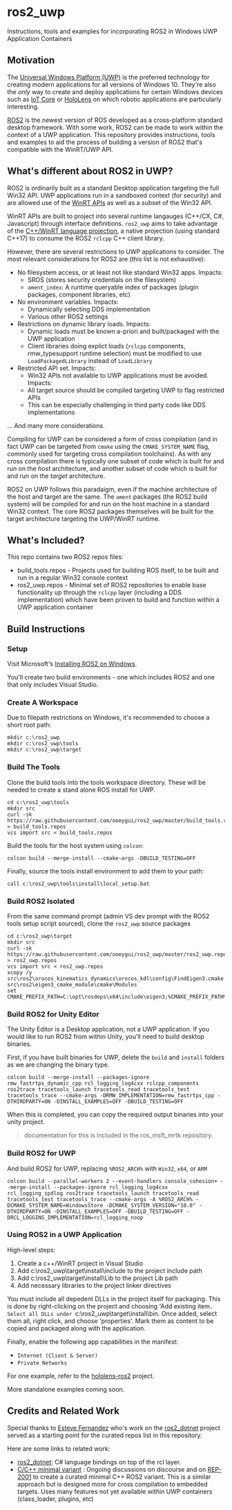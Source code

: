 # ros2_uwp
Instructions, tools and examples for incorporating ROS2 in Windows UWP
Application Containers

## Motivation

The [Universal Windows Platform (UWP)](https://docs.microsoft.com/en-us/windows/uwp/get-started/universal-application-platform-guide)
is the preferred technology for creating modern applications for all versions
of Windows 10. They're also the *only* way to create and deploy applications
for certain Windows devices such as [IoT Core](https://developer.microsoft.com/en-us/windows/iot/)
or [HoloLens](https://www.microsoft.com/en-us/hololens) on which robotic
applications are particularly interesting.

[ROS2](https://index.ros.org/doc/ros2/) is the newest version of ROS developed
as a cross-platform standard desktop framework. With some work, ROS2 can be
made to work within the context of a UWP application. This repository provides
instructions, tools and examples to aid the process of building a version of
ROS2 that's compatible with the WinRT/UWP API.

## What's different about ROS2 in UWP?

ROS2 is ordinarily built as a standard Desktop application targeting the full
Win32 API. UWP applications run in a sandboxed context (for security) and are
allowed use of the [WinRT APIs](https://github.com/MicrosoftDocs/winrt-api)
as well as a subset of the Win32 API.

WinRT APIs are built to project into several runtime langauges (C++/CX, C#,
Javascript) through interface definitions. `ros2_uwp` aims to take advantage of
the [C++/WinRT language projection](https://docs.microsoft.com/en-us/windows/uwp/cpp-and-winrt-apis/),
a native projection (using standard C++17) to consume the ROS2 `rclcpp` C++
client library.

However, there are several restrictions to UWP applications to consider. The
most relevant considerations for ROS2 are (this list is not exhaustive):
* No filesystem access, or at least not like standard Win32 apps. Impacts:
  * SROS (stores security credentials on the filesystem)
  * `ament_index`: A runtime queryable index of packages (plugin packages,
  component libraries, etc)
* No environment variables. Impacts:
  * Dynamically selecting DDS implementation
  * Various other ROS2 settings
* Restrictions on dynamic library loads. Impacts:
  * Dynamic loads must be known a-priori and built/packaged with the UWP
  application
  * Client libraries doing explict loads (`rclcpp` components, rmw_typesupport
  runtime selection) must be modified to use `LoadPackagedLibrary` instead of
  `LoadLibrary`
* Restricted API set. Impacts:
  * Win32 APIs not available to UWP applications must be avoided. Impacts:
  * All target source should be compiled targeting UWP to flag restricted APIs
  * This can be especially challenging in third party code like DDS
  implementations

... And many more considerations.

Compiling for UWP can be considered a form of cross compilation (and in fact
UWP can be targeted from `cmake` using the `CMAKE_SYSTEM_NAME` flag, commonly
used for targeting cross compilation toolchains). As with any cross compilation
there is typically one subset of code which is built for and run on the
*host* architecture, and another subset of code which is built for and run on
the *target* architecture.

ROS2 on UWP follows this paradaigm, even if the machine architecture of the
host and target are the same. The `ament` packages (the ROS2 build system) will
be compiled for and run on the host machine in a standard Win32 context. The
core ROS2 packages themselves will be built for the target architecture
targeting the UWP/WinRT runtime.


## What's Included?

This repo contains two ROS2 repos files:
* build_tools.repos - Projects used for building ROS itself, to be built and
run in a regular Win32 console context
* ros2_uwp.repos - Minimal set of ROS2 repositories to enable base
functionality up through the `rclcpp` layer (including a DDS implementation)
which have been proven to build and function within a UWP application container

## Build Instructions

### Setup
Visit Microsoft's [Installing ROS2 on Windows](https://ms-iot.github.io/ROSOnWindows/GettingStarted/SetupRos2.html). 

You'll create two build environments - one which includes ROS2 and one that only includes Visual Studio.

### Create A Workspace

Due to filepath restrictions on Windows, it's recommended to choose a short
root path:

```
mkdir c:\ros2_uwp
mkdir c:\ros2_uwp\tools
mkdir c:\ros2_uwp\target
```

### Build The Tools

Clone the build tools into the tools workspace directory. These will be needed to create a stand alone ROS install for UWP.

```
cd c:\ros2_uwp\tools
mkdir src
curl -sk https://raw.githubusercontent.com/ooeygui/ros2_uwp/master/build_tools.repos > build_tools.repos
vcs import src < build_tools.repos
```

Build the tools for the host system using `colcon`:
```
colcon build --merge-install --cmake-args -DBUILD_TESTING=OFF
```

Finally, source the tools install environment to add them to your path:
```
call c:\ros2_uwp\tools\install\local_setup.bat
```
### Build ROS2 Isolated

From the same command prompt (admin VS dev prompt with the ROS2 tools setup
script sourced), clone the `ros2_uwp` source packages
```
cd c:\ros2_uwp\target
mkdir src
curl -sk https://raw.githubusercontent.com/ooeygui/ros2_uwp/master/ros2_uwp.repos > ros2_uwp.repos
vcs import src < ros2_uwp.repos
xcopy /y src\ros2\orocos_kinematics_dynamics\orocos_kdl\config\FindEigen3.cmake src\ros2\eigen3_cmake_module\cmake\Modules
set CMAKE_PREFIX_PATH=C:\opt\rosdeps\x64\include\eigen3;%CMAKE_PREFIX_PATH%
```

### Build ROS2 for Unity Editor
The Unity Editor is a Desktop application, not a UWP application. If you would like to run ROS2 from within Unity, you'll need to build desktop binaries.

First, if you have built binaries for UWP, delete the `build` and `install` folders as we are changing the binary type.

``` batch
colcon build --merge-install --packages-ignore rmw_fastrtps_dynamic_cpp rcl_logging_log4cxx rclcpp_components ros2trace tracetools_launch tracetools_read tracetools_test tracetools_trace --cmake-args -DRMW_IMPLEMENTATION=rmw_fastrtps_cpp -DTHIRDPARTY=ON -DINSTALL_EXAMPLES=OFF -DBUILD_TESTING=OFF
```

When this is completed, you can copy the required output binaries into your unity project.

> documentation for this is included in the ros_msft_mrtk repository.

### Build ROS2 for UWP

And build ROS2 for UWP, replacing `%ROS2_ARCH%` with `Win32`, `x64`, or `ARM`

```
colcon build --parallel-workers 2 --event-handlers console_cohesion+ --merge-install --packages-ignore rcl_logging_log4cxx rcl_logging_spdlog ros2trace tracetools_launch tracetools_read tracetools_test tracetools_trace --cmake-args -A %ROS2_ARCH% -DCMAKE_SYSTEM_NAME=WindowsStore -DCMAKE_SYSTEM_VERSION="10.0" -DTHIRDPARTY=ON -DINSTALL_EXAMPLES=OFF -DBUILD_TESTING=OFF -DRCL_LOGGING_IMPLEMENTATION=rcl_logging_noop
```

### Using ROS2 in a UWP Application

High-level steps:
1. Create a c++/WinRT project in Visual Studio
2. Add c:\ros2_uwp\target\install\include to the project include path
3. Add c:\ros2_uwp\target\install\Lib to the project Lib path
4. Add necessary libraries to the project linker directives

You must include all depedent DLLs in the project itself for packaging. This is
done by right-clicking on the project and choosing 'Add existing item`. Select
all DLLs under `c:\ros2_uwp\target\install\bin. Once added, select them all,
right click, and choose 'properties'. Mark them as content to be copied and
packaged along with the application.

Finally, enable the following app capabilities in the manifest:
* `Internet (Client & Server)`
* `Private Networks`

For one example, refer to the [hololens-ros2](https://github.com/theseankelly/hololens-ros2)
project.

More standalone examples coming soon.

## Credits and Related Work

Special thanks to [Esteve Fernandez](https://github.com/esteve) who's work on
the [ros2_dotnet](https://github.com/ros2-dotnet/ros2_dotnet) project served as
a starting point for the curated repos list in this repository.

Here are some links to related work:
* [ros2_dotnet](https://github.com/ros2-dotnet/ros2_dotnet): C# language
bindings on top of the rcl layer.
* [C/C++ minimal variant](https://discourse.ros.org/t/c-c-minimal-source-tree-only-ros2-variant/11760)
: Ongoing discussions on discourse and on [REP-2001](https://github.com/ros-infrastructure/rep/pull/231)
to create a curated minimal C++ ROS2 variant. This is a similar approach but
is designed more for cross compilation to embedded targets. Uses many features
not yet available within UWP containers (class_loader, plugins, etc)
